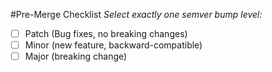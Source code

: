#Pre-Merge Checklist
_Select exactly one semver bump level:_

- [ ] Patch (Bug fixes, no breaking changes)
- [ ] Minor (new feature, backward-compatible)
- [ ] Major (breaking change)
